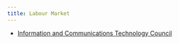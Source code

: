 ```yaml
---
title: Labour Market
---
```


* [Information and Communications Technology Council](https://www.ictc-ctic.ca)
